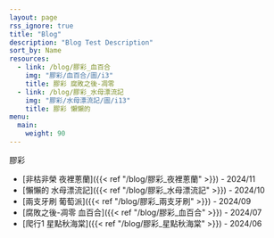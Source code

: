 ```yaml
---
layout: page
rss_ignore: true
title: "Blog"
description: "Blog Test Description"
sort_by: Name
resources:
  - link: /blog/膠彩_血百合
    img: "膠彩/血百合/圖/i3"
    title: 膠彩 腐敗之後-凋零
  - link: /blog/膠彩_水母漂流記
    img: "膠彩/水母漂流記/圖/i13"
    title: 膠彩 懶懶的
menu:
  main:
    weight: 90
---
```

膠彩
* [非枯非榮 夜裡蔥蘭]({{< ref "/blog/膠彩_夜裡蔥蘭" >}}) - 2024/11
* [懶懶的 水母漂流記]({{< ref "/blog/膠彩_水母漂流記" >}}) - 2024/10
* [兩支牙刷 葡萄派]({{< ref "/blog/膠彩_兩支牙刷" >}}) - 2024/09
* [腐敗之後-凋零 血百合]({{< ref "/blog/膠彩_血百合" >}}) - 2024/07
* [爬行1 星點秋海棠]({{< ref "/blog/膠彩_星點秋海棠" >}}) - 2024/06
